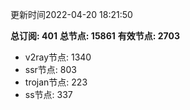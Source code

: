 更新时间2022-04-20 18:21:50

**总订阅: 401**
**总节点: 15861**
**有效节点: 2703**
- v2ray节点: 1340
- ssr节点: 803
- trojan节点: 223
- ss节点: 337
